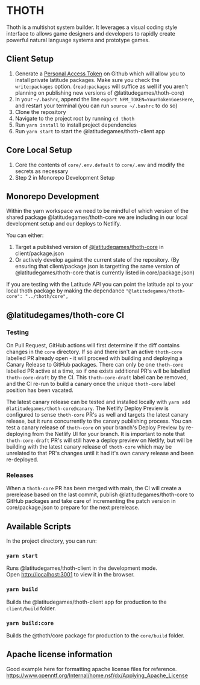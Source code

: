 # THOTH

Thoth is a multishot system builder. It leverages a visual coding style interface to allows game designers and developers to rapidly create powerful natural language systems and prototype games.

## Client Setup

1. Generate a [Personal Access Token](https://github.com/settings/tokens) on Github which will allow you to install private latitude packages. Make sure you check the `write:packages` option. (`read:packages` will suffice as well if you aren't planning on publishing new versions of @latitudegames/thoth-core)
1. In your `~/.bashrc`, append the line `export NPM_TOKEN=YourTokenGoesHere`, and restart your terminal (you can run `source ~/.bashrc` to do so)
1. Clone the repository
1. Navigate to the project root by running `cd thoth`
1. Run `yarn install` to install project dependencies
1. Run `yarn start` to start the @latitudegames/thoth-client app

## Core Local Setup

1. Core the contents of `core/.env.default` to `core/.env` and modify the secrets as necessary
1. Step 2 in Monorepo Development Setup

## Monorepo Development

Within the yarn workspace we need to be mindful of which version of the shared package @latitudegames/thoth-core we are including in our local development setup and our deploys to Netlify.

You can either:

1. Target a published version of [@latitudegames/thoth-core](https://github.com/latitudegames/thoth/packages/983711) in client/package.json
2. Or actively develop against the current state of the repository. (By ensuring that client/package.json is targetting the same version of @latitudegames/thoth-core that is currently listed in core/package.json)

If you are testing with the Latitude API you can point the latitude api to your local thoth package by making the dependance `"@latitudegames/thoth-core": "../thoth/core",`

## @latitudegames/thoth-core CI

### Testing

On Pull Request, GitHub actions will first determine if the diff contains changes in the `core` directory. If so
and there isn't an active `thoth-core` labelled PR already open - it will proceed with building and deploying a Canary Release
to GitHub packages. There can only be one `thoth-core` labelled PR active at a time, so if one exists additional PR's will be labelled `thoth-core-draft` by the CI. This `thoth-core-draft` label can be removed, and the CI re-run to build a canary once the unique `thoth-core` label position has been vacated.

The latest canary release can be tested and installed locally with `yarn add @latitudegames/thoth-core@canary`. The Netlify Deploy Preview is configured to sense `thoth-core` PR's as well and targets the latest canary release, but it runs concurrently to the canary publishing process. You can test a canary release of `thoth-core` on your branch's Deploy Preview by re-deploying from the Netlify UI for your branch. It is important to note that `thoth-core-draft` PR's will still have a deploy preview on Netlify, but will be building with the latest canary release of `thoth-core` which may be unrelated to that PR's changes until it had it's own canary release and been re-deployed.

### Releases

When a `thoth-core` PR has been merged with main, the CI will create a prerelease based on the last commit, publish
@latitudegames/thoth-core to GitHub packages and take care of incrementing the patch version in core/package.json to prepare
for the next prerelease.

## Available Scripts

In the project directory, you can run:

### `yarn start`

Runs @latitudegames/thoth-client in the development mode.\
Open [http://localhost:3001](http://localhost:3001) to view it in the browser.

### `yarn build`

Builds the @latitudegames/thoth-client app for production to the `client/build` folder.

### `yarn build:core`

Builds the @thoth/core package for production to the `core/build` folder.

## Apache license information

Good example here for formatting apache license files for reference.
https://www.openntf.org/Internal/home.nsf/dx/Applying_Apache_License
